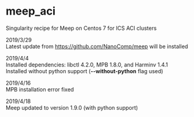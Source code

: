 # meep_aci
Singularity recipe for Meep on Centos 7 for ICS ACI clusters

2019/3/29  
Latest update from https://github.com/NanoComp/meep will be installed

2019/4/4  
Installed dependencies: libctl 4.2.0, MPB 1.8.0, and Harminv 1.4.1  
Installed without python support (**--without-python** flag used)

2019/4/16  
MPB installation error fixed

2019/4/18  
Meep updated to version 1.9.0 (with python support)
